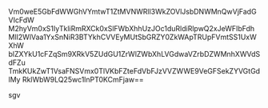Vm0weE5GbFdWWGhVYmtwT1ZtMVNWRll3WkZOVlJsbDNWMnQwVjFadGVIcFdW
M2hyVm0xS1IyTkliRmRXCk0xSlFWbXhhUzJOc1duRldiRlpwQ2xJeWFIbFdh
MlI2WlVaa1YxSnNiR3BTYkhCVVEyMUtSbGRZY0ZkWApTRUpFVmtSS1UxWXhW
blZXYkU1cFZqSm9XRkV5ZUdGU1ZrWlZWbXhLVGdwaVZrbDZWMnhXWVdSdFZu
TmkKUkZwT1VsaFNSVmx0TlVKbFZteFdVbFJzVVZWWE9VeGFSekZYVGtGdlMy
RklWbW9LQ25wc1lnPT0KCmFjaw==

sgv